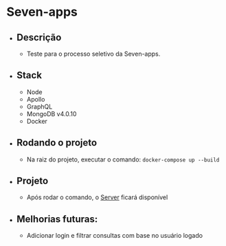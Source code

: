 # Seven-apps

- ## Descrição

  - Teste para o processo seletivo da Seven-apps.

- ## Stack

  - Node
  - Apollo
  - GraphQL
  - MongoDB v4.0.10
  - Docker

- ## Rodando o projeto

  - Na raiz do projeto, executar o comando: `docker-compose up --build`

- ## Projeto

  - Após rodar o comando, o [Server](http://localhost:4000/graphql) ficará disponível

* ## Melhorias futuras:

  - Adicionar login e filtrar consultas com base no usuário logado
